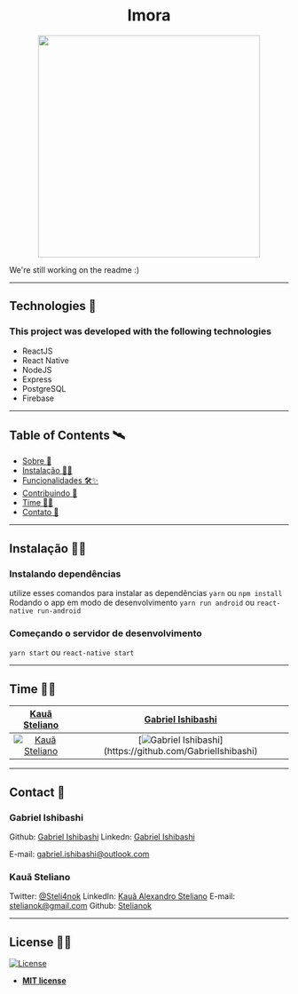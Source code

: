 <h1 align="center"> Imora </h1>
<p align="center">
<img src="https://i.imgur.com/mnAp4ts.png" align="center" width="400" height="400"></img>
</p>


 We're still working on the readme :)
 
---

## Technologies :rocket: 
### This project was developed with the following technologies

- ReactJS
- React Native
- NodeJS
- Express
- PostgreSQL
- Firebase

---

## Table of Contents 🛰

- [Sobre 📖](#Sobre)
- [Instalação 👷‍♂️](#Instalação)
- [Funcionalidades 🛠✨](#Funcionalidades)
- [Contribuindo 🤗](#Contribuindo)
- [Time 👨‍💻](#Time)
- [Contato 💼](#Contribuibndo)

---

## Instalação 👷‍♂️

### Instalando dependências
utilize esses comandos para instalar as dependências
`yarn` ou `npm install`
Rodando o app em modo de desenvolvimento
`yarn run android` ou `react-native run-android`
### Começando o servidor de desenvolvimento
`yarn start` ou `react-native start`

---


## Time 👨‍💻
| <a href="https://github.com/stelianok" target="_blank">**Kauã Steliano**</a> | <a href="https://github.com/GabrielIshibashi" target="_blank">**Gabriel Ishibashi**</a>
| :---: |:---:|
| [![Kauã Steliano](https://avatars0.githubusercontent.com/u/39469125?s=460&u=ffe5b02120cf0c761931731569682b9ce1514102&v=4?v=3&s=200)](https://github.com/stelianok)    | [![Gabriel Ishibashi](https://avatars3.githubusercontent.com/u/58631378?s=800&u=d1fea05f883cca3019fa8ac04aac8b4b6390279a&v=4?)](https://github.com/GabrielIshibashi)

---

## Contact 💼

### Gabriel Ishibashi

Github: 
[Gabriel Ishibashi](https://github.com/GabrielIshibashi)
Linkedn: 
[Gabriel Ishibashi](https://www.linkedin.com/in/gabriel-ishibashi-0935641b5/)

E-mail:
gabriel.ishibashi@outlook.com

### Kauã Steliano

Twitter:
[@Steli4nok](https://twitter.com/Steli4nok)
LinkedIn:
[Kauã Alexandro Steliano](https://www.linkedin.com/in/kauã-steliano-107620181/)
E-mail:
stelianok@gmail.com
Github: 
[Stelianok](https://github.com/stelianok)

---

## License 👨‍⚖️

[![License](http://img.shields.io/:license-mit-blue.svg?style=flat-square)](http://badges.mit-license.org)

- **[MIT license](http://opensource.org/licenses/mit-license.php)**
